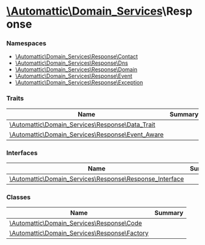 # [\Automattic](../namespaces/automattic.md)[\Domain_Services](../namespaces/automattic-domain-services.md)\Response

### Namespaces

* [\Automattic\Domain_Services\Response\Contact](../namespaces/automattic-domain-services-response-contact.md)
* [\Automattic\Domain_Services\Response\Dns](../namespaces/automattic-domain-services-response-dns.md)
* [\Automattic\Domain_Services\Response\Domain](../namespaces/automattic-domain-services-response-domain.md)
* [\Automattic\Domain_Services\Response\Event](../namespaces/automattic-domain-services-response-event.md)
* [\Automattic\Domain_Services\Response\Exception](../namespaces/automattic-domain-services-response-exception.md)

### Traits

| Name | Summary |
|------|---------|
| [\Automattic\Domain_Services\Response\Data_Trait](../classes/Automattic-Domain-Services-Response-Data-Trait.md) |  |
| [\Automattic\Domain_Services\Response\Event_Aware](../classes/Automattic-Domain-Services-Response-Event-Aware.md) |  |

### Interfaces

| Name | Summary |
|------|---------|
| [\Automattic\Domain_Services\Response\Response_Interface](../classes/Automattic-Domain-Services-Response-Response-Interface.md) |  |

### Classes

| Name | Summary |
|------|---------|
| [\Automattic\Domain_Services\Response\Code](../classes/Automattic-Domain-Services-Response-Code.md) |  |
| [\Automattic\Domain_Services\Response\Factory](../classes/Automattic-Domain-Services-Response-Factory.md) |  |
